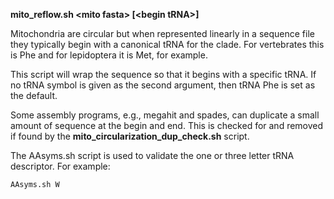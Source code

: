 
**mito_reflow.sh \<mito fasta\>  [\<begin tRNA\>]**

Mitochondria are circular but when represented linearly in a sequence file they typically begin with a canonical tRNA for the clade.
For vertebrates this is Phe and for lepidoptera it is Met, for example.

This script will wrap the sequence so that it begins with a specific tRNA.
If no tRNA symbol is given as the second argument, then tRNA Phe is set as the default.

Some assembly programs, e.g., megahit and spades, can duplicate a small amount of sequence at the begin and end.
This is checked for and removed if found by the **mito_circularization_dup_check.sh** script.

The AAsyms.sh script is used to validate the one or three letter tRNA descriptor. For example:
```
AAsyms.sh W
```
